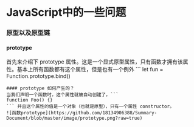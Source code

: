 # JavaScript中的一些问题

### 原型以及原型链
#### prototype
首先来介绍下 prototype 属性。这是一个显式原型属性，只有函数才拥有该属性。基本上所有函数都有这个属性，但是也有一个例外 ```
let fun = Function.prototype.bind()
``` 如果你以上述方法创建一个函数，那么可以发现这个函数是不具有 prototype 属性的。
#### prototype 如何产生的？
当我们声明一个函数时，这个属性就被自动创建了。```
function Foo() {}
``` 并且这个属性的值是一个对象（也就是原型），只有一个属性 constructor。
![函数prototype](https://github.com/18134906388/Summary-Document/blob/master/image/prototype.png?raw=true)
